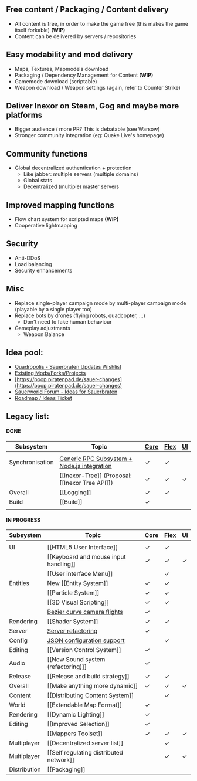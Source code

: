 ## Free content / Packaging / Content delivery
- All content is free, in order to make the game free (this makes the game itself forkable) **(WIP)**
- Content can be delivered by servers / repositories

## Easy modability and mod delivery
- Maps, Textures, Mapmodels download
- Packaging / Dependency Management for Content **(WIP)**
- Gamemode download (scriptable)
- Weapon download / Weapon settings (again, refer to Counter Strike)

## Deliver Inexor on Steam, Gog and maybe more platforms
- Bigger audience / more PR? This is debatable (see Warsow)
- Stronger community integration (eg: Quake Live's homepage)

## Community functions
- Global decentralized authentication + protection
  - Like jabber: multiple servers (multiple domains)
  - Global stats
  - Decentralized (multiple) master servers

## Improved mapping functions
  * Flow chart system for scripted maps **(WIP)**
  * Cooperative lightmapping

## Security
  * Anti-DDoS
  * Load balancing
  * Security enhancements

## Misc
* Replace single-player campaign mode by multi-player campaign mode (playable by a single player too)
* Replace bots by drones (flying robots, quadcopter, ...)
  * Don't need to fake human behaviour
* Gameplay adjustments
  * Weapon Balance

## Idea pool:
  * [Quadropolis - Sauerbraten Updates Wishlist](http://quadropolis.us/node/3086)
  * [Existing Mods/Forks/Projects](https://github.com/inexorgame/code/wiki/Other-Projects)
  * [https://poop.piratenpad.de/sauer-changes](https://poop.piratenpad.de/sauer-changes)
  * [Sauerworld Forum - Ideas for Sauerbraten](http://sauerworld.org/forum/index.php?board=4.0)
  * [Roadmap / Ideas Ticket](https://github.com/inexorgame/inexor-core/issues/514)


## Legacy list:

####  DONE

| Subsystem    | Topic                                                    | [Core](Inexor-Core) | [Flex](Inexor-Flex) | [UI](Inexor-UI) |
| ------------ | -------------------------------------------------------- | -------- | -------- | -------- |
|              |
| Synchronisation  | [Generic RPC Subsystem + Node.js integration](RPC-Node.js) | &#10003; | &#10003; |        |
|              | [[Inexor-Tree]] (Proposal: [[Inexor Tree API]])          | &#10003; | &#10003; | &#10003; |
| Overall      | [[Logging]]                                              | &#10003; | &#10003; |          |
| Build        | [[Build]]                                                | &#10003; |          |          |
|              |

####  IN PROGRESS

| Subsystem    | Topic                                                    | [Core](Inexor-Core) | [Flex](Inexor-Flex)  |[UI](Inexor-UI) |
| ------------ | -------------------------------------------------------- | -------- | -------- | -------- |
|              | 
| UI           | [[HTML5 User Interface]]                                 | &#10003; | &#10003; |          |
|              | [[Keyboard and mouse input handling]]                    | &#10003; | &#10003; | &#10003; |
|              | [[User interface Menu]]                                  |          | &#10003; |          |
| Entities     | New [[Entity System]]                                    | &#10003; | &#10003; |          |
|              | [[Particle System]]                                      | &#10003; | &#10003; |          |
|              | [[3D Visual Scripting]]                         | &#10003; | &#10003; |          |
|              | [Bezier curve camera flights](Bezier-curve)              | &#10003; |          |          |
| Rendering    | [[Shader System]]                                        | &#10003; | &#10003; |         |
| Server       | [Server refactoring](Refactoring-The-Server)             | &#10003; |          |          |
| Config       | [JSON configuration support](JSON-Implementation)        |          | &#10003; |          |
| Editing      | [[Version Control System]]                               | &#10003; |          |          |
| Audio        | [[New Sound system (refactoring)]]                       | &#10003; |          |          |
| Release      | [[Release and build strategy]]                           | &#10003; | &#10003; |          | 
| Overall      | [[Make anything more dynamic]]                           | &#10003; | &#10003; | &#10003; |
| Content      | [[Distributing Content System]]                          |          | &#10003; |          |
| World        | [[Extendable Map Format]]                                | &#10003; |          |          |
| Rendering    | [[Dynamic Lighting]]                                     | &#10003; |          |          |
| Editing      | [[Improved Selection]]                                   | &#10003; |          |          |
|              | [[Mappers Toolset]]                                      | &#10003; | &#10003; | &#10003; |
| Multiplayer  | [[Decentralized server list]]                            |          | &#10003; |          |
| Multiplayer  | [[Self regulating distributed network]]                  |          | &#10003; | &#10003; |
| Distribution | [[Packaging]]                                            |          |          |          |
